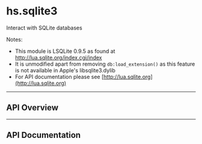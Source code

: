 # hs.sqlite3

Interact with SQLite databases

Notes:
 * This module is LSQLite 0.9.5 as found at http://lua.sqlite.org/index.cgi/index
 * It is unmodified apart from removing `db:load_extension()` as this feature is not available in Apple's libsqlite3.dylib
 * For API documentation please see [http://lua.sqlite.org](http://lua.sqlite.org)

---

## API Overview

---

## API Documentation

